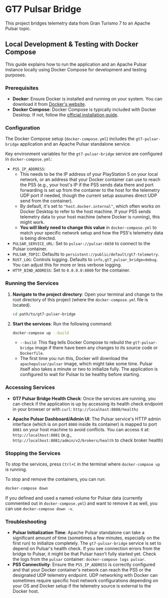 # GT7 Pulsar Bridge

This project bridges telemetry data from Gran Turismo 7 to an Apache Pulsar topic.

## Local Development & Testing with Docker Compose

This guide explains how to run the application and an Apache Pulsar instance locally using Docker Compose for development and testing purposes.

### Prerequisites

*   **Docker**: Ensure Docker is installed and running on your system. You can download it from [Docker's website](https://www.docker.com/products/docker-desktop).
*   **Docker Compose**: Docker Compose is typically included with Docker Desktop. If not, follow the [official installation guide](https://docs.docker.com/compose/install/).

### Configuration

The Docker Compose setup (`docker-compose.yml`) includes the `gt7-pulsar-bridge` application and an Apache Pulsar standalone service.

Key environment variables for the `gt7-pulsar-bridge` service are configured in `docker-compose.yml`:

*   `PS5_IP_ADDRESS`:
    *   This needs to be the IP address of your PlayStation 5 on your local network, or an address that your Docker container can use to reach the PS5 (e.g., your host's IP if the PS5 sends data there and port forwarding is set up from the container to the host for the telemetry UDP port if needed, though the current setup assumes direct UDP send from the container).
    *   By default, it's set to `"host.docker.internal"`, which often works on Docker Desktop to refer to the host machine. If your PS5 sends telemetry data to your host machine (where Docker is running), this might work.
    *   **You will likely need to change this value** in `docker-compose.yml` to match your specific network setup and how the PS5's telemetry data is being directed.
*   `PULSAR_SERVICE_URL`: Set to `pulsar://pulsar:6650` to connect to the Pulsar container.
*   `PULSAR_TOPIC`: Defaults to `persistent://public/default/gt7-telemetry`.
*   `RUST_LOG`: Controls logging. Defaults to `info,gt7_pulsar_bridge=debug`. You can adjust this for more or less verbose logging.
*   `HTTP_BIND_ADDRESS`: Set to `0.0.0.0:8080` for the container.

### Running the Services

1.  **Navigate to the project directory**:
    Open your terminal and change to the root directory of this project (where the `docker-compose.yml` file is located).

    ```bash
    cd path/to/gt7-pulsar-bridge
    ```

2.  **Start the services**:
    Run the following command:

    ```bash
    docker-compose up --build
    ```
    *   `--build`: This flag tells Docker Compose to rebuild the `gt7-pulsar-bridge` image if there have been any changes to its source code or `Dockerfile`.
    *   The first time you run this, Docker will download the `apachepulsar/pulsar` image, which might take some time. Pulsar itself also takes a minute or two to initialize fully. The application is configured to wait for Pulsar to be healthy before starting.

### Accessing Services

*   **GT7 Pulsar Bridge Health Check**:
    Once the services are running, you can check if the application is up by accessing its health check endpoint in your browser or with `curl`:
    `http://localhost:8080/healthz`

*   **Apache Pulsar Dashboard/Admin UI**:
    The Pulsar service's HTTP admin interface (which is on port `8080` inside its container) is mapped to port `8081` on your host machine to avoid conflicts. You can access it at:
    `http://localhost:8081`
    (e.g., `http://localhost:8081/admin/v2/brokers/health` to check broker health)

### Stopping the Services

To stop the services, press `Ctrl+C` in the terminal where `docker-compose up` is running.

To stop and remove the containers, you can run:

```bash
docker-compose down
```
If you defined and used a named volume for Pulsar data (currently commented out in `docker-compose.yml`) and want to remove it as well, you can use `docker-compose down -v`.

### Troubleshooting

*   **Pulsar Initialization Time**: Apache Pulsar standalone can take a significant amount of time (sometimes a few minutes, especially on the first run) to initialize completely. The `gt7-pulsar-bridge` service is set to depend on Pulsar's health check. If you see connection errors from the bridge to Pulsar, it might be that Pulsar hasn't fully started yet. Check the logs from the `pulsar` container: `docker-compose logs pulsar`.
*   **PS5 Connectivity**: Ensure the `PS5_IP_ADDRESS` is correctly configured and that your Docker container's network can reach the PS5 or the designated UDP telemetry endpoint. UDP networking with Docker can sometimes require specific host network configurations depending on your OS and Docker setup if the telemetry source is external to the Docker host.
